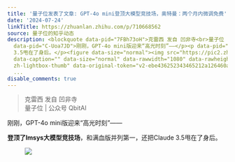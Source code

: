 ```yaml
---
title: '量子位发表了文章: GPT-4o mini登顶大模型竞技场，奥特曼：两个月内微调免费'
date: '2024-07-24'
linkTitle: https://zhuanlan.zhihu.com/p/710668562
source: 量子位的知乎动态
description: <blockquote data-pid="7FBh73oH">克雷西 发自 凹非寺<br>量子位 | 公众号 QbitAI</blockquote><p
  data-pid="C-Uoa7JD">刚刚，GPT-4o mini版迎来“高光时刻”——</p><p data-pid="Vx1_Ud2v"><b>登顶了lmsys大模型竞技场</b>，和满血版并列第一，还把Claude
  3.5甩在了身后。</p><figure data-size="normal"><img src="https://pic2.zhimg.com/v2-ebe436252343465212a126460a074691.jpg"
  data-caption="" data-size="normal" data-rawwidth="1080" data-rawheight="877" class="origin_image
  zh-lightbox-thumb" data-original-token="v2-ebe436252343465212a126460a074691" referrerpolicy="no-referrer"></figure><p
  ...
disable_comments: true
---
```

<blockquote data-pid="7FBh73oH">克雷西 发自 凹非寺<br>量子位 | 公众号 QbitAI</blockquote><p data-pid="C-Uoa7JD">刚刚，GPT-4o mini版迎来“高光时刻”——</p><p data-pid="Vx1_Ud2v"><b>登顶了lmsys大模型竞技场</b>，和满血版并列第一，还把Claude 3.5甩在了身后。</p><figure data-size="normal"><img src="https://pic2.zhimg.com/v2-ebe436252343465212a126460a074691.jpg" data-caption="" data-size="normal" data-rawwidth="1080" data-rawheight="877" class="origin_image zh-lightbox-thumb" data-original-token="v2-ebe436252343465212a126460a074691" referrerpolicy="no-referrer"></figure><p ...